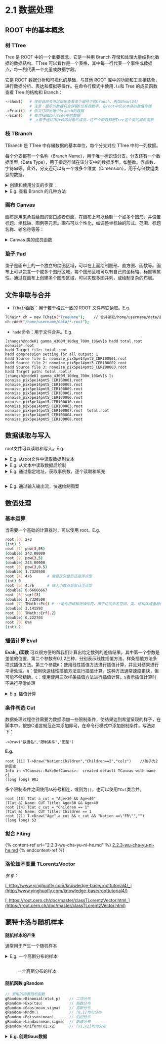 # 2.1 数据处理

## ROOT 中的基本概念

### 树 TTree

Tree 是 ROOT 中的一个重要概念，它是一种用 Branch 存储和处理大量结构化数据的数据结构。TTree 可以看作是一个表格，其中每一行代表一个事件或数据点，每一列代表一个变量或数据字段。

它是 ROOT 数据分析和可视化的基础，与其他 ROOT 库中的功能和工具相结合，进行数据分析、表达和模拟等操作。在命令行模式中使用`.ls`和 Tree 的成员函数查看 Tree 的结构和 Branch：

```bash
->Show()   # 使用该命令可以指定查看某个编号下的branch，例如Show(24)
           # 注意：展示的数据只会保留6位有效数字，在root中仍以本身的数值存储
->Print()  # 依次打印出每个branch的数据
->Scan()   # 每次扫描25行tree中的数据
           # ->用于通过指针访问对象的成员，这三个函数都是Tree这个类的成员函数
```

### 枝 TBranch

TBranch 是 TTree 中存储数据的基本单位，每个分支对应 TTree 中的一列数据。

每个分支都有一个名称（Branch Name），用于唯一标识该分支。分支还有一个数据类型（Data Type），用于指定存储在该分支中的数据类型，如整数、浮点数、字符串等。此外，分支还可以有一个或多个维度（Dimension），用于存储数组类型的数据。

<details>

<summary>创建和使用分支的步骤：</summary>

* 创建分支：使用 TTree 的`Branch()`创建一个分支，并指定分支的名称、数据类型和维度等信息。例如，可以创建一个名为`energy`的分支，存储浮点数类型的能量数据。

<!---->

* 填充数据：通过函数`Fill()`将数据填充到分支中。每次调用`Fill()`，都会将当前的变量值添加到分支中，并进入下一个事件或数据点。

<!---->

* 读取数据：使用 TTree 的`SetBranchAddress()`设置分支的地址，以便在读取数据时将数据存储到指定的变量中。通过调用`GetEntry()`读取 TTree 中的事件或数据点，并将数据填充到指定的变量中。

通过使用分支，可以将大量的结构化数据存储在 TTree 中，并以高效的方式进行读写和访问。分支的概念使得数据的存储和处理更加灵活和高效，适用于大型数据集的存储和分析。

</details>

<details>

<summary>E.g. 查看 Branch 的几种方法</summary>

```bash
[zhangzh@node01 cernstaff]$ rl cernstaff.root 
root [0] 
Attaching file cernstaff.root as _file0...
(TFile *) 0x265e9c0
root [1] .ls
TFile**		cernstaff.root	
 TFile*		cernstaff.root	
  KEY: TTree	T;1	CERN 1988 staff data    // perform Tree or Branch name
root [2] T->Scan()
************************************************************************************************************
*    Row   * Category. * Flag.Flag *   Age.Age * Service.S * Children. * Grade.Gra * Step.Step * Hrweek.Hr *
************************************************************************************************************
*        0 *       202 *        15 *        58 *        28 *         0 *        10 *        13 *        40 *
*        1 *       530 *        15 *        63 *        33 *         0 *         9 *        13 *        40 *
*        2 *       316 *        15 *        56 *        31 *         2 *         9 *        13 *        40 *
*        3 *       361 *        15 *        61 *        35 *         0 *         9 *         7 *        40 *
*        4 *       302 *        15 *        52 *        24 *         2 *         9 *         8 *        40 *
*        5 *       303 *        15 *        60 *        33 *         0 *         7 *        13 *        40 *
*        6 *       302 *        15 *        53 *        25 *         1 *         9 *         9 *        40 *
*        7 *       361 *        15 *        60 *        32 *         1 *         8 *         5 *        40 *
*        8 *       340 *        15 *        51 *        28 *         0 *         8 *        13 *        40 *
*        9 *       361 *        15 *        56 *        32 *         1 *         7 *        13 *        40 *
*       10 *       361 *        15 *        51 *        29 *         0 *         7 *        13 *        40 *
*       11 *       303 *        15 *        54 *        31 *         2 *         8 *        13 *        40 *
*       12 *       302 *        15 *        54 *        29 *         0 *         7 *        13 *        40 *
*       13 *       300 *        15 *        46 *        25 *         0 *         8 *         6 *        40 *
*       14 *       361 *        15 *        54 *        26 *         1 *         7 *        13 *        40 *
*       15 *       361 *        15 *        57 *        29 *         0 *         7 *        13 *        40 *
*       16 *       316 *        11 *        55 *        28 *         0 *         8 *        11 *        40 *
*       17 *       303 *        15 *        55 *        26 *         1 *         7 *        13 *        40 *
*       18 *       361 *        15 *        57 *        29 *         1 *         7 *         8 *        40 *
*       19 *       361 *        15 *        51 *        28 *         2 *         7 *        13 *        40 *
*       20 *       419 *        13 *        54 *        29 *         0 *         5 *        13 *        40 *
*       21 *       202 *        15 *        57 *        26 *         1 *        12 *        13 *        40 *
*       22 *       304 *        15 *        63 *        29 *         1 *        10 *        13 *        40 *
*       23 *       204 *        15 *        56 *        27 *         0 *        11 *         9 *        40 *
*       24 *       204 *        15 *        49 *        27 *         0 *         9 *         9 *        40 *
Type <CR> to continue or q to quit ==> q
************************************************************************************************************
(long long) 25
root [3] T->Show(24)
======> EVENT:24
 Category        = 204
 Flag            = 15
 Age             = 49
 Service         = 27
 Children        = 0
 Grade           = 9
 Step            = 9
 Hrweek          = 40
 Cost            = 0
 Division        = 
 Nation          = 
 root [4] T->Print()
******************************************************************************
*Tree    :T         : CERN 1988 staff data                                   *
*Entries :     3354 : Total =          175563 bytes  File  Size =      47246 *
*        :          : Tree compression factor =   3.69                       *
******************************************************************************
*Br    0 :Category  : Category/I                                             *
*Entries :     3354 : Total  Size=      13989 bytes  File Size  =       4919 *
*Baskets :        1 : Basket Size=      32000 bytes  Compression=   2.74     *
*............................................................................*
*Br    1 :Flag      : Flag/i                                                 *
*Entries :     3354 : Total  Size=      13969 bytes  File Size  =       2165 *
*Baskets :        1 : Basket Size=      32000 bytes  Compression=   6.23     *
*............................................................................*
*Br    2 :Age       : Age/I                                                  *
*Entries :     3354 : Total  Size=      13964 bytes  File Size  =       3489 *
*Baskets :        1 : Basket Size=      32000 bytes  Compression=   3.86     *
*............................................................................*
*Br    3 :Service   : Service/I                                              *
*Entries :     3354 : Total  Size=      13984 bytes  File Size  =       2214 *
*Baskets :        1 : Basket Size=      32000 bytes  Compression=   6.09     *
*............................................................................*
*Br    4 :Children  : Children/I                                             *
*Entries :     3354 : Total  Size=      13989 bytes  File Size  =       2110 *
*Baskets :        1 : Basket Size=      32000 bytes  Compression=   6.39     *
*............................................................................*
*Br    5 :Grade     : Grade/I                                                *
*Entries :     3354 : Total  Size=      13974 bytes  File Size  =       2676 *
*Baskets :        1 : Basket Size=      32000 bytes  Compression=   5.04     *
*............................................................................*
*Br    6 :Step      : Step/I                                                 *
*Entries :     3354 : Total  Size=      13969 bytes  File Size  =       2889 *
*Baskets :        1 : Basket Size=      32000 bytes  Compression=   4.67     *
*............................................................................*
*Br    7 :Hrweek    : Hrweek/I                                               *
*Entries :     3354 : Total  Size=      13979 bytes  File Size  =        642 *
*Baskets :        1 : Basket Size=      32000 bytes  Compression=  21.01     *
*............................................................................*
*Br    8 :Cost      : Cost/I                                                 *
*Entries :     3354 : Total  Size=      13965 bytes  File Size  =       6939 *
*Baskets :        1 : Basket Size=      32000 bytes  Compression=   1.94     *
*............................................................................*
*Br    9 :Division  : Division/C                                             *
*Entries :     3354 : Total  Size=      25238 bytes  File Size  =      10048 *
*Baskets :        2 : Basket Size=      32000 bytes  Compression=   2.46     *
*............................................................................*
*Br   10 :Nation    : Nation/C                                               *
*Entries :     3354 : Total  Size=      24123 bytes  File Size  =       7928 *
*Baskets :        2 : Basket Size=      32000 bytes  Compression=   2.98     *
*............................................................................*
```

</details>

### 画布 Canvas

画布是用来承载绘图的窗口或者页面。在画布上可以绘制一个或多个图形，并设置标题、坐标轴、图例等元素。画布可以个性化，如调整坐标轴的形式、范围、标题名称、轴名称等等：

<details>

<summary>Canvas 类的成员函数</summary>

```c
root [0] TCanvas *c1 = new TCanvas("c1","c1",600,600)
(TCanvas *) 0x14d73e360
root [1] c1->
AbsCoordinates
AbsPixeltoX
AbsPixeltoXY
AbsPixeltoY
AbstractMethod
AddExec
AppendPad
AreAllSignalsBlocked
AreSignalsBlocked
AutoExec
BlockAllSignals
BlockSignals
Browse
BuildLegend
ChangedBy
CheckedHash
Class
ClassName
Class_Name
Class_Version
Clear
ClearPadSave
Cleared
Clip
ClipPolygon
ClippingCode
Clone
Close
CloseToolTip
Closed
CollectClassSignalLists
Compare
Connect
Connected
Constructor
Copy
CopyPixmap
CopyPixmaps
CreateToolTip
DeclFileLine
DeclFileName
Delete
DeleteCanvasPainter
DeleteExec
DeleteToolTip
Destroyed
Destructor
Dictionary
Disconnect
DisconnectWidget
Disconnected
DistancetoLine
DistancetoPrimitive
Divide
DivideSquare
Draw
DrawClass
DrawClassObject
DrawClone
DrawClonePad
DrawCollideGrid
DrawColorTable
DrawCrosshair
DrawFrame
Dump
EditorBar
EmbedInto
Emit
EnterLeave
Error
EventPave
Execute
ExecuteEvent
ExecuteEventAxis
Fatal
FeedbackMode
FindObject
Flush
ForceUpdate
GetAbsHNDC
GetAbsWNDC
GetAbsXlowNDC
GetAbsYlowNDC
GetAfile
GetAspectRatio
GetAstat
GetAutoExec
GetBBox
GetBBoxCenter
GetBorderMode
GetBorderSize
GetBottomMargin
GetCanvas
GetCanvasID
GetCanvasImp
GetCanvasPainter
GetCanvasPar
GetClickSelected
GetClickSelectedPad
GetContextMenu
GetCrosshair
GetDISPLAY
GetDoubleBuffer
GetDrawOption
GetDtorOnly
GetEvent
GetEventX
GetEventY
GetFillColor
GetFillStyle
GetFrame
GetFrameBorderMode
GetFrameBorderSize
GetFrameFillColor
GetFrameFillStyle
GetFrameLineColor
GetFrameLineStyle
GetFrameLineWidth
GetGLDevice
GetGridx
GetGridy
GetHNDC
GetHighLightColor
GetIconName
GetLeftMargin
GetLineColor
GetLineStyle
GetLineWidth
GetListOfClassSignals
GetListOfConnections
GetListOfExecs
GetListOfPrimitives
GetListOfSignals
GetLogx
GetLogy
GetLogz
GetMaxPickDistance
GetMother
GetName
GetNumber
GetObjectInfo
GetObjectStat
GetOption
GetPad
GetPadPaint
GetPadPar
GetPadPointer
GetPadSave
GetPainter
GetPhi
GetPixmapID
GetPrimitive
GetRange
GetRangeAxis
GetRightMargin
GetSelected
GetSelectedOpt
GetSelectedPad
GetSelectedX
GetSelectedY
GetShowEditor
GetShowEventStatus
GetShowToolBar
GetShowToolTips
GetTheta
GetTickx
GetTicky
GetTitle
GetTopMargin
GetUniqueID
GetUxmax
GetUxmin
GetUymax
GetUymin
GetView
GetView3D
GetViewer3D
GetVirtCanvas
GetWNDC
GetWh
GetWindowHeight
GetWindowTopX
GetWindowTopY
GetWindowWidth
GetWw
GetX1
GetX2
GetXfile
GetXlowNDC
GetXsizeReal
GetXsizeUser
GetXstat
GetY1
GetY2
GetYfile
GetYlowNDC
GetYsizeReal
GetYsizeUser
GetYstat
HandleInput
HandleTimer
HasConnection
HasCrosshair
HasFixedAspectRatio
HasInconsistentHash
HasMenuBar
HasViewer3D
Hash
HighLight
HighPriority
HighlightConnect
Highlighted
Iconify
ImplFileLine
ImplFileName
IncrementPaletteColor
Info
InheritsFrom
Inspect
InvertBit
IsA
IsBatch
IsBeingResized
IsDestructed
IsDrawn
IsEditable
IsEqual
IsFolder
IsGrayscale
IsModified
IsOnHeap
IsRetained
IsSortable
IsTransparent
IsVertical
IsWeb
IsZombie
LowPriority
MakeDefCanvas
MayNotUse
Message
Modified
Modify
MoveOpaque
NextPaletteColor
Notify
NumberOfConnections
NumberOfSignals
Obsolete
OpaqueMoving
OpaqueResizing
Pad
PadInHighlightMode
PadInSelectionMode
PadtoX
PadtoY
Paint
PaintBorderPS
PaintBox
PaintFillArea
PaintFillAreaHatches
PaintFillAreaNDC
PaintHatches
PaintLine
PaintLine3D
PaintLineNDC
PaintModified
PaintPadFrame
PaintPolyLine
PaintPolyLine3D
PaintPolyLineNDC
PaintPolyMarker
PaintText
PaintTextNDC
Pick
Picked
PixeltoX
PixeltoXY
PixeltoY
PlaceBox
Pop
PopTopLevelSelectable
Print
ProcessedEvent
PushSelectableObject
PushTopLevelSelectable
RaiseWindow
Range
RangeAxis
RangeAxisChanged
RangeChanged
Read
RecordLatex
RecordPave
RecursiveRemove
RedrawAxis
ReleaseViewer3D
ResetAttFill
ResetAttLine
ResetAttPad
ResetBit
ResetDrawn
ResetToolTip
ResetView3D
Resize
ResizeOpaque
ResizePad
Resized
SaveAs
SaveFillAttributes
SaveLineAttributes
SavePrimitive
SaveSource
Selected
SetAfile
SetAstat
SetAttFillPS
SetAttLinePS
SetAttMarkerPS
SetAttTextPS
SetBBoxCenter
SetBBoxCenterX
SetBBoxCenterY
SetBBoxX1
SetBBoxX2
SetBBoxY1
SetBBoxY2
SetBatch
SetBit
SetBorderMode
SetBorderSize
SetBottomMargin
SetCanvas
SetCanvasImp
SetCanvasSize
SetClickSelected
SetClickSelectedPad
SetCopyGLDevice
SetCrosshair
SetCursor
SetDoubleBuffer
SetDrawOption
SetDtorOnly
SetEditable
SetFillAttributes
SetFillColor
SetFillColorAlpha
SetFillStyle
SetFixedAspectRatio
SetFolder
SetFrameBorderMode
SetFrameBorderSize
SetFrameFillColor
SetFrameFillStyle
SetFrameLineColor
SetFrameLineStyle
SetFrameLineWidth
SetGLDevice
SetGrayscale
SetGrid
SetGridx
SetGridy
SetHighLightColor
SetLeftMargin
SetLineAttributes
SetLineColor
SetLineColorAlpha
SetLineStyle
SetLineWidth
SetLogx
SetLogy
SetLogz
SetMargin
SetMaxPickDistance
SetName
SetNumber
SetObjectStat
SetPad
SetPadSave
SetPhi
SetRealAspectRatio
SetRetained
SetRightMargin
SetSelected
SetSelectedPad
SetSupportGL
SetTheta
SetTicks
SetTickx
SetTicky
SetTitle
SetToolTipText
SetTopMargin
SetUniqueID
SetVertical
SetView
SetViewer3D
SetWindowPosition
SetWindowSize
SetXfile
SetXstat
SetYfile
SetYstat
Show
ShowGuidelines
ShowMembers
Size
StartEditing
Streamer
StreamerNVirtual
SupportAlpha
SysError
TAttBBox2D
TAttFill
TAttLine
TAttPad
TCanvas
TObject
TPad
TQObject
TVirtualPad
TestBit
TestBits
ToggleAutoExec
ToggleEditor
ToggleEventStatus
ToggleToolBar
ToggleToolTips
UnZoomed
Update
UseCurrentStyle
UseGL
UtoAbsPixel
UtoPixel
VtoAbsPixel
VtoPixel
WaitPrimitive
Warning
Write
XYtoAbsPixel
XYtoPixel
XtoAbsPixel
XtoPad
XtoPixel
YtoAbsPixel
YtoPad
YtoPixel
cd
kAutoExec
kBitMask
kCanDelete
kCannotMove
kCannotPick
kClearAfterCR
kClipFrame
kFraming
kHasUUID
kHori
kInconsistent
kInvalidObject
kIsGrayscale
kIsOnHeap
kIsReferenced
kMenuBar
kMoveOpaque
kMustCleanup
kNoContextMenu
kNotDeleted
kObjInCanvas
kOverwrite
kPrintingPS
kResizeOpaque
kShowEditor
kShowEventStatus
kShowToolBar
kShowToolTips
kSingleKey
kWriteDelete
kZombie
ls
operator delete
operator delete[]
operator new
operator new[]
operator=
x3d
```

</details>

### 垫子 Pad

垫子是画布上的一个独立的绘图区域，可以在上面绘制图形、直方图、函数等。画布上可以包含一个或多个图形区域，每个图形区域可以有自己的坐标轴、标题等属性。通过在画布上创建多个图形区域，可以实现多图并列，或绘制复杂的布局。



## 文件串联与合并

* `TChain`函数：用于若干格式一致的 ROOT 文件串联读取。E.g.

```bash
TChain* ch = new TChain("TreeName");    // 合并读取/home/username/data/目录下的所有root
ch->Add("/home/username/data/*.root");
```

* `hadd`命令：用于文件合并。E.g.

```shell
[zhangzh@node01 gamma_4300M_10deg_700m_10GeV]$ hadd total.root nonoise*.root
hadd Target file: total.root
hadd compression setting for all output: 1
hadd Source file 1: nonoise_pix5pe14pmt5_CER100001.root
hadd Source file 2: nonoise_pix5pe14pmt5_CER100002.root
hadd Source file 3: nonoise_pix5pe14pmt5_CER100003.root
hadd Target path: total.root:/
[zhangzh@node01 gamma_4300M_10deg_700m_10GeV]$ ls
nonoise_pix5pe14pmt5_CER100001.root  nonoise_pix5pe14pmt5_CER100005.root  nonoise_pix5pe14pmt5_CER100009.root
nonoise_pix5pe14pmt5_CER100002.root  nonoise_pix5pe14pmt5_CER100006.root  nonoise_pix5pe14pmt5_CER100010.root
nonoise_pix5pe14pmt5_CER100003.root  nonoise_pix5pe14pmt5_CER100007.root  total.root
nonoise_pix5pe14pmt5_CER100004.root  nonoise_pix5pe14pmt5_CER100008.root
```



## 数据读取与写入

root文件可以读取和写入。E.g.

<details>

<summary>E.g. 从root文件中读取数据到文本</summary>

```c
#include <fstream>
#include <string>

int ana(){
    string dir = "/home/users/z/zhangzh/guide/root/example_cernstaff/";
    string name = "cernstaff.root";
    string filename = dir + name;

    int AGE,N;
    TFile *f = new TFile(filename.c_str());    // 以c格式读取
    TTree *my_tree = (TTree*)f->Get("T");
    TBranch *my_age = my_tree->GetBranch("Age");
    my_age->SetAddress(&AGE);

    N =(int)my_tree->GetEntries();
    for(int i=0;i<N;i++){
        my_age->GetEntry(i);
        cout<<AGE<<endl;
    }
    return 0;
}
```

</details>

<details>

<summary>E.g. 从文本中读取数据后绘制</summary>

```c
#include <fstream>

int h1(){
    ifstream read("age.txt");
    ofstream write("age_graph.txt");

    int N=3354;
    int age=1;
    TH1I *h1 = new TH1I("h1","the age distribution in CERN 1988",100,0,100);
    for(int i=0;i<N;i++){
        read >> age;
        h1->Fill(age);
    }

    h1->Draw();
    for(int i=20;i<70;i++){        
    cout<<"the age number of people in the age of "<<i<<" is "<<h1->GetBinContent(i)<<endl;
    write << i << "\t"<<h1->GetBinContent(i) << "\n";
    }
    read.close();
    write.close();
    return 0;
}
```

</details>

<details>

<summary>E.g. 通过指定地址，获取事例数，逐个读取和填充</summary>

```c
void ra_dec(){
    
    TCanvas *c1 = new TCanvas("c1","ra:dec",1200,500);

    static double rera,redec;
    TFile *f1 = new TFile("Rec2017040.root");
    TTree *tr = (TTree*)f1->Get("rst");
    tr->SetBranchAddress("ra",&rera);
    tr->SetBranchAddress("dec",&redec);       // 两种写法，其一
    //TBranch *b1 = tr -> GetBranch("ra");    // 两种写法，其二
    //TBranch *b2 = tr -> GetBranch("dec");
    //b1 -> SetAddress(&rera);
    //b2 -> SetAddress(&redec);

    int nentries = tr->GetEntries();
    TH2D *h1 = new TH2D("h1","ra:dec",360,0,360,150,-60,90);
    for(int i=0;i<nentries;i++){
       tr->GetEntry(i);
       h1->Fill(rera,redec);
    }

    h1->GetXaxis()->SetTitle("ra");
    h1->GetYaxis()->SetTitle("dec");
    gStyle->SetOptStat(0);
    gStyle->SetPalette(53);

    c1->cd(1);
    h1->Draw("colz");
}
```

</details>

<figure><img src="../.gitbook/assets/radec-53.svg" alt=""><figcaption></figcaption></figure>

<details>

<summary>E.g. 通过输入输出流，快速绘制图案</summary>

```c
    int n = 1000;
    int m = 0;
    double E[n],S[n];
    FILE *fil1 = fopen("./filename.txt","r");while(fscanf(fil1,"%*lf %lf  %lf ",&E[m],&S[m])!=EOF)   { m++;}  m=0; fclose(fil1);
    TGraph *gr1 = new TGraph(n,E,S);
    gr1->Draw();
```

</details>



## 数值处理

### 基本运算

当需要一个基础的计算器时，可以使用 root。E.g.

```bash
root [0] 2+3
(int) 5
root [1] pow(3,05)
(double) 243.00000
root [2] pow(3,5)
(double) 243.00000
root [3] pow(3,0.5)
(double) 1.7320508
root [4] 4/6       # 需要区分整形还是浮点型
(int) 0
root [5] 4./6      # 输入小数点后默认浮点型
(double) 0.66666667
root [6] sqrt(3)
(double) 1.7320508
root [7] TMath::Pi() # ::是作用域解析操作符，用于访问命名空间、类、结构体或全局作用域中的成员
(double) 3.141593
root [8] TMath::Erf(.2)
(double) 0.222703
root [9] 6%4
(int) 2
```

### 插值计算 Eval

**Eval(,,)函数** 可以很方便的帮我们计算出给定数列的差值结果。其中第一个参数是差值的位置，第二个参数有0,1,2三种，分别表示线性插值方法、样条插值方法多项式插值方法。第三个参数`R`：使用线性插值方法进行插值计算，并且对结果进行平滑处理。`Q`：使用快速线性插值方法进行插值计算。这种方法通常速度更快，但可能不够精确。`C`：使用使用三次样条插值方法进行插值计算。`S`表示插值计算时不进行平滑处理

<details>

<summary>E.g. 插值计算</summary>

```c
#include <iostream>
#include <TCanvas.h>
#include <TGraph.h>
#include <TAxis.h>

int main() {
    // 已知数据
    double x_known[] = {0.01, 0.03, 0.05, 0.1, 0.3, 0.5, 1, 3, 5, 10};
    double y_known[] = {1.10640001, 0.66946668, 0.57107761, 0.47266803, 0.38906572, 0.36085572, 0.32498436, 0.30465693, 0.32960366, 0.3301555};

    TGraph graph(10, x_known, y_known);    // 创建TGraph对象
    TCanvas canvas("canvas", "Smooth Curve", 800, 600);
    graph.Draw("AC");

    // 获取插值结果并输出
    double W_bin_eg = 0.1; // W_bin_eg的值，根据实际情况进行修改
    double eVTTeV = 1.0; // eVTTeV的值，根据实际情况进行修改
    for (int i = 0; i < 70; i++) {
        double x_interpolate = pow(10, 10 + (i + 0.5) * W_bin_eg) * eVTTeV;
        double y_interpolate = graph.Eval(x_interpolate, 0, "S");
        std::cout << "x_interpolate = " << x_interpolate << ", y_interpolate = " << y_interpolate << std::endl;
    }

    canvas.Update();    // 显示绘制结果
    canvas.SaveAs("smooth_curve.png");

    return 0;
}
```

</details>



### 条件判选 Cut

数据处理过程往往需要为数据添加一些限制条件，使结果达到希望呈现的样子，在脚本中，按照C语言规范正常添加即可，在命令行模式中添加限制条件，写法如下：

```shell
->Draw("数据名","限制条件","图型")
```

**E.g.**

```shell
root [11] T->Draw("Nation:Children","Children==2","colz")    //孩子为2的国家
Info in <TCanvas::MakeDefCanvas>:  created default TCanvas with name c1
(long long) 903
```

多个限制条件之间使用`&&`符号相连，或则为`||`，也可以使用`TCut`类合并。

```shell
root [13] TCut a_cut = "Age>30 && Age<40"
(TCut &) Name: CUT Title: Age>30 && Age<40
root [14] TCut c_cut = "Children == 1"
(TCut &) Name: CUT Title: Children == 1
root [21] T->Draw("Age",a_cut && c_cut && "Nation ==\"FR\"","")
(long long) 53
```

### 拟合 Fiting

{% content-ref url="2.2.3-wu-cha-yu-ni-he.md" %}
[2.2.3-wu-cha-yu-ni-he.md](2.2.3-wu-cha-yu-ni-he.md)
{% endcontent-ref %}

### 洛伦兹不变量 TLorentzVector

_参考：_

[_http://www.yinghuofly.com/knowledge-base/roottutorial4/_](http://www.yinghuofly.com/knowledge-base/roottutorial4/)

[_https://root.cern.ch/doc/master/classTLorentzVector.html_](https://root.cern.ch/doc/master/classTLorentzVector.html)



## 蒙特卡洛与随机样本

**随机样本的产生**

通常用于产生一个随机样本

<details>

<summary>E.g. 一个高斯分布的样本</summary>

<pre class="language-c"><code class="lang-c"><strong>#include &#x3C;fstream>  // file stream
</strong>
void ana(){
    TH1F *h1 = new TH1F("h1","Histogram Gaus",1000,-5,8);
    float data = 0.0;

    ifstream read; // input file stream
    read.open("data.txt");
    while(read.is_open()){
        read >> data;
        h1->Fill(data);
        if(read.eof()) break;   // .eof() = end of file()
    }
    h1->Draw();
}
</code></pre>

</details>

<figure><img src="../.gitbook/assets/unnamed.svg" alt=""><figcaption><p>一个高斯分布的样本</p></figcaption></figure>

#### 随机函数 gRandom

```c
// 常用的内置随机函数
gRandom->Binomial(ntot,p)    // 二项分布
gRandom->Exp(tau)            // 指数分布
gRandom->Gaus(mean,sigma)    // 高斯分布
gRandom->Rndm()              // (0,1]均匀分布
gRandom->Poisson(mean)       // 泊松分布
gRandom->Landau(mean,sigma)  // 朗道分布
gRandom->Uniform(x1,x2)      // (x1,x2]均匀分布
```

<details>

<summary><strong>E.g. 创建Gaus数据</strong> </summary>

```cpp
#include <fstream>  // 当用到文件输入输出流时需要添加该头文件

void create_data(){    // 在ROOT中，文件名与主函数名 
    float data=0.0;
    ofstream write; // out of file stream;stream name
    write.open("data.txt"); 

    for (int i=0; i<30000;i++){
        data = gRandom -> Gaus (2,0.3);    // gaus分布的均值和宽度
        write << data <<"\n";   // data write in stream
    }
    for (int k=0;k<30000;k++){
        data = gRandom -> Gaus (-2,0.5);
        write << data <<"\n";
    }
    write.close();
    cout << "completed!"<<endl;
}
```

</details>





